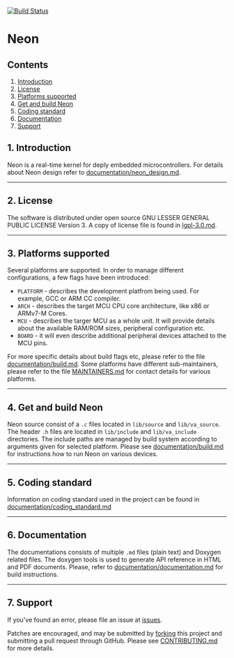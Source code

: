 [![Build Status](https://travis-ci.org/nradulovic/neon-v2.svg?branch=master)](https://travis-ci.org/nradulovic/neon-v2)

# Neon
## Contents
1. [Introduction](#1-introduction)
2. [License](#2-license)
3. [Platforms supported](#3-platforms-supported)
4. [Get and build Neon](#4-get-and-build-neon)
5. [Coding standard](#5-coding-standard)
6. [Documentation](#6-documentation)
7. [Support](#7-support)

## 1. Introduction
Neon is a real-time kernel for deply embedded microcontrollers. For
details about Neon design refer to [documentation/neon_design.md].

---
## 2. License
The software is distributed under open source GNU LESSER GENERAL PUBLIC LICENSE
Version 3. A copy of license file is found in [lgpl-3.0.md].

---
## 3. Platforms supported
Several platforms are supported. In order to manage different configurations, a
few flags have been introduced:
 - `PLATFORM` - describes the development platfrom being used. For example,
   GCC or ARM CC compiler.
 - `ARCH` - describes the target MCU CPU core architecture, like x86 or 
   ARMv7-M Cores.
 - `MCU` - describes the targer MCU as a whole unit. It will provide details
   about the available RAM/ROM sizes, peripheral configuration etc.
 - `BOARD` - it will even describe additional peripheral devices attached to
   the MCU pins.

For more specific details about build flags etc, please refer to the file
[documentation/build.md]. Some platforms have different sub-maintainers,
please refer to the file [MAINTAINERS.md] for contact details for various
platforms.

---
## 4. Get and build Neon
Neon source consist of a ``.c`` files located in `lib/source` and
`lib/va_source`. The header ``.h`` files are located in `lib/include` and
`lib/va_include` directories. The include paths are managed by build system
according to arguments given for selected platform. Please see 
[documentation/build.md] for instructions how to run Neon on various devices.

---
## 5. Coding standard
Information on coding standard used in the project can be found in
[documentation/coding_standard.md]

---
## 6. Documentation
The documentations consists of multiple ``.md`` files (plain text) and Doxygen
related files. The doxygen tools is used to generate API reference in HTML and
PDF documents. Please, refer to [documentation/documentation.md] for build
instructions.

---
## 7. Support
If you've found an error, please file an issue at [issues].

Patches are encouraged, and may be submitted by [forking] this project and
submitting a pull request through GitHub. Please see [CONTRIBUTING.md] for
more details.

[documentation/build.md]: documentation/build.md
[documentation/documentation.md]: documentation/documentation.md
[documentation/coding_standard.md]: documentation/coding_standard.md
[documentation/neon_design.md]: documentation/neon_design.md
[documentation/build.md]: documentation/build.md
[CONTRIBUTING.md]: CONTRIBUTING.md
[MAINTAINERS.md]: MAINTAINERS.md
[lgpl-3.0.md]: lgpl-3.0.md
[issues]: https://github.com/nradulovic/neon-v2/issues/new
[forking]: https://github.com/nradulovic/neon-v2/fork
